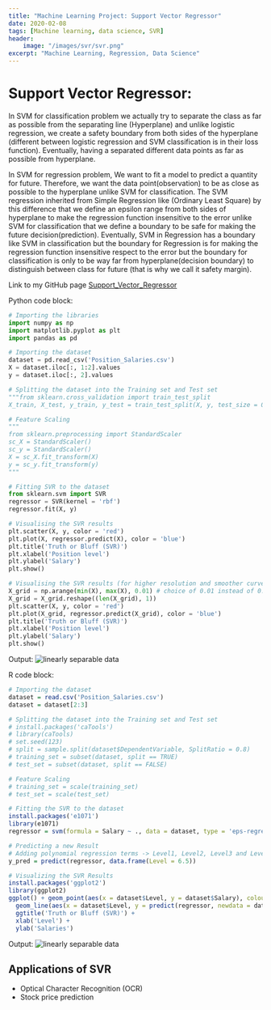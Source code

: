 ```yaml
---
title: "Machine Learning Project: Support Vector Regressor"
date: 2020-02-08
tags: [Machine learning, data science, SVR]
header:
    image: "/images/svr/svr.png"
excerpt: "Machine Learning, Regression, Data Science"
---
```


# Support Vector Regressor:
In SVM for classification problem we actually try to separate the class as far as possible from the separating line (Hyperplane) and unlike logistic regression, we create a safety boundary from both sides of the hyperplane (different between logistic regression and SVM classification is in their loss function). Eventually, having a separated different data points as far as possible from hyperplane.<br>

In SVM for regression problem, We want to fit a model to predict a quantity for future. Therefore, we want the data point(observation) to be as close as possible to the hyperplane unlike SVM for classification. The SVM regression inherited from Simple Regression like (Ordinary Least Square) by this difference that we define an epsilon range from both sides of hyperplane to make the regression function insensitive to the error unlike SVM for classification that we define a boundary to be safe for making the future decision(prediction). Eventually, SVM in Regression has a boundary like SVM in classification but the boundary for Regression is for making the regression function insensitive respect to the error but the boundary for classification is only to be way far from hyperplane(decision boundary) to distinguish between class for future (that is why we call it safety margin).


Link to my GitHub page [Support_Vector_Regressor](https://github.com/srsapireddy/Machine-Learning-Files-in-Python-and-R/tree/master/Regression/5.%20Support%20Vector%20Regression%20(SVR))

Python code block:
```python
# Importing the libraries
import numpy as np
import matplotlib.pyplot as plt
import pandas as pd

# Importing the dataset
dataset = pd.read_csv('Position_Salaries.csv')
X = dataset.iloc[:, 1:2].values
y = dataset.iloc[:, 2].values

# Splitting the dataset into the Training set and Test set
"""from sklearn.cross_validation import train_test_split
X_train, X_test, y_train, y_test = train_test_split(X, y, test_size = 0.2, random_state = 0)"""

# Feature Scaling
"""
from sklearn.preprocessing import StandardScaler
sc_X = StandardScaler()
sc_y = StandardScaler()
X = sc_X.fit_transform(X)
y = sc_y.fit_transform(y)
"""

# Fitting SVR to the dataset
from sklearn.svm import SVR
regressor = SVR(kernel = 'rbf')
regressor.fit(X, y)

# Visualising the SVR results
plt.scatter(X, y, color = 'red')
plt.plot(X, regressor.predict(X), color = 'blue')
plt.title('Truth or Bluff (SVR)')
plt.xlabel('Position level')
plt.ylabel('Salary')
plt.show()

# Visualising the SVR results (for higher resolution and smoother curve)
X_grid = np.arange(min(X), max(X), 0.01) # choice of 0.01 instead of 0.1 step because the data is feature scaled
X_grid = X_grid.reshape((len(X_grid), 1))
plt.scatter(X, y, color = 'red')
plt.plot(X_grid, regressor.predict(X_grid), color = 'blue')
plt.title('Truth or Bluff (SVR)')
plt.xlabel('Position level')
plt.ylabel('Salary')
plt.show()
```

Output:
<img src="{{ site.url }}{{ site.baseurl }}/images/svr/svr2.png" alt="linearly separable data">

R code block:
```r
# Importing the dataset
dataset = read.csv('Position_Salaries.csv')
dataset = dataset[2:3]

# Splitting the dataset into the Training set and Test set
# install.packages('caTools')
# library(caTools)
# set.seed(123)
# split = sample.split(dataset$DependentVariable, SplitRatio = 0.8)
# training_set = subset(dataset, split == TRUE)
# test_set = subset(dataset, split == FALSE)

# Feature Scaling
# training_set = scale(training_set)
# test_set = scale(test_set)

# Fitting the SVR to the dataset
install.packages('e1071')
library(e1071)
regressor = svm(formula = Salary ~ ., data = dataset, type = 'eps-regression')

# Predicting a new Result
# Adding polynomial regression terms -> Level1, Level2, Level3 and Level4
y_pred = predict(regressor, data.frame(Level = 6.5))

# Visualizing the SVR Results
install.packages('ggplot2')
library(ggplot2)
ggplot() + geom_point(aes(x = dataset$Level, y = dataset$Salary), colour = 'red') +
  geom_line(aes(x = dataset$Level, y = predict(regressor, newdata = dataset)), colour = 'blue') +
  ggtitle('Truth or Bluff (SVR)') +
  xlab('Level') +
  ylab('Salaries')
```

Output:
<img src="{{ site.url }}{{ site.baseurl }}/images/svr/svr3.JPG" alt="linearly separable data">

## Applications of SVR
* Optical Character Recognition (OCR)
* Stock price prediction
